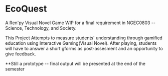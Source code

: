 # EcoQuest
A Ren'py Visual Novel Game WIP for a final requirement in NGEC0803 -- Science, Technology, and Society.

This Project Attempts to measure students' understanding through gamified education using Interactive Gaming(Visual Novel). After playing, students will have to answer a short gforms as post-assesment and an opportunity to give feedback.

**Still a prototype -- final output will be presented at the end of the semester